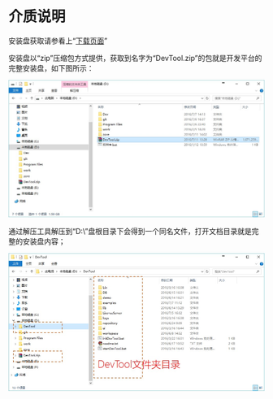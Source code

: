 # 介质说明


安装盘获取请参看上“[下载页面](#/platform3/articles/iuap-develop/2-/mian_fei_shi_yong.html)”

安装盘以“zip”压缩包方式提供，获取到名字为“DevTool.zip”的包就是开发平台的完整安装盘，如下图所示：

![](./image/image001.jpg)

通过解压工具解压到“D:\”盘根目录下会得到一个同名文件，打开文档目录就是完整的安装盘内容；

![](./image/image002.jpg)